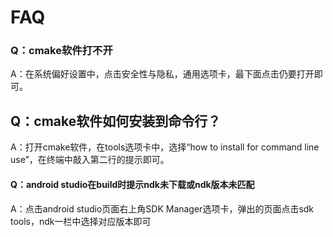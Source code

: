 

# FAQ

### Q：cmake软件打不开
A：在系统偏好设置中，点击安全性与隐私，通用选项卡，最下面点击仍要打开即可。

## Q：cmake软件如何安装到命令行？
A：打开cmake软件，在tools选项卡中，选择“how to install for command line use”，在终端中敲入第二行的提示即可。

#### Q：android studio在build时提示ndk未下载或ndk版本未匹配
A：点击android studio页面右上角SDK Manager选项卡，弹出的页面点击sdk tools，ndk一栏中选择对应版本即可
